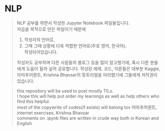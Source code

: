 # NLP

> NLP 공부를 하면서 작성한 Jupyter Notebook 파일들입니다.   
> 자습을 목적으로 만든 파일이기 때문에
>  1. 작성자의 언어로,
>  2. 그때 그때 상황에 더욱 적합한 언어로(주로 영어, 한국어),   
> 작성되어있습니다.
>
> 작성자도 공부하며 다른 사람들의 블로그 등을 많이 참고했기에, 혹시 다른 분들에게 도움이 될까 싶어 공유합니다.
> 작성된 예제, 코드, 이론들은 대부분 Kaggle, 아마추어퀀트, Krishna Bhavsar의 튜토리얼을 따라했기에 그들에게 저작권이 있습니다.



> this repository will be used to post mostly TILs.   
> I hope this will help put order my learnings as well as help others who find this helpful.   
> most of the copywrite of codes(if exists) will belong tov 아마추어퀀트, internet exercises, Krishna Bhavsar   
> comments on .ipynb files are written in crude way both in Korean and English
